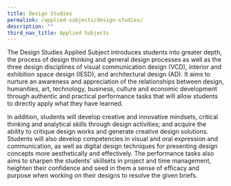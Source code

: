 ```yaml
---
title: Design Studies
permalink: /applied-subjects/design-studies/
description: ""
third_nav_title: Applied Subjects
---
```

The Design Studies Applied Subject introduces students into greater depth, the process of design thinking and general design processes as well as the three design disciplines of visual communication design (VCD), interior and exhibition space design (IESD), and architectural design (AD). It aims to nurture an awareness and appreciation of the relationships between design, humanities, art, technology, business, culture and economic development through authentic and practical performance tasks that will allow students to directly apply what they have learned.

In addition, students will develop creative and innovative mindsets, critical thinking and analytical skills through design activities; and acquire the ability to critique design works and generate creative design solutions. Students will also develop competencies in visual and oral expression and communication, as well as digital design techniques for presenting design concepts more aesthetically and effectively. The performance tasks also aims to sharpen the students’ skillsets in project and time management, heighten their confidence and seed in them a sense of efficacy and purpose when working on their designs to resolve the given briefs.